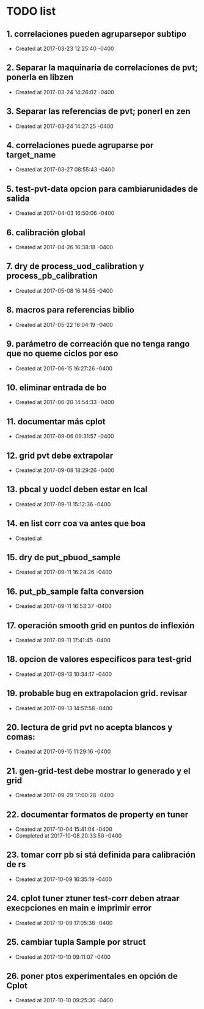 # TODO list
## 1. correlaciones pueden agruparsepor subtipo
- Created at   2017-03-23 12:25:40 -0400

## 2. Separar la maquinaria de correlaciones de pvt; ponerla en libzen
- Created at   2017-03-24 14:26:02 -0400

## 3. Separar las referencias de pvt; ponerl en zen
- Created at   2017-03-24 14:27:25 -0400

## 4. correlaciones puede agruparse por target_name
- Created at   2017-03-27 08:55:43 -0400

## 5. test-pvt-data opcion para cambiarunidades de salida
- Created at   2017-04-03 16:50:06 -0400

## 6. calibración global
- Created at   2017-04-26 16:38:18 -0400

## 7. dry de process_uod_calibration y process_pb_calibration
- Created at   2017-05-08 16:14:55 -0400

## 8. macros para referencias biblio
- Created at   2017-05-22 16:04:19 -0400

## 9. parámetro de correación que no tenga rango que no queme ciclos por eso
- Created at   2017-06-15 16:27:26 -0400

## 10. eliminar entrada de bo
- Created at   2017-06-20 14:54:33 -0400

## 11. documentar más cplot
- Created at   2017-09-06 09:31:57 -0400

## 12. grid pvt debe extrapolar
- Created at   2017-09-08 18:29:26 -0400

## 13. pbcal y uodcl deben estar en lcal
- Created at   2017-09-11 15:12:36 -0400

## 14. en list corr coa va antes que boa
- Created at   

## 15. dry de put_pbuod_sample
- Created at   2017-09-11 16:24:26 -0400

## 16. put_pb_sample falta conversion
- Created at   2017-09-11 16:53:37 -0400

## 17. operación smooth grid en puntos de inflexión
- Created at   2017-09-11 17:41:45 -0400

## 18. opcion de valores específicos para test-grid
- Created at   2017-09-13 10:34:17 -0400

## 19. probable bug en extrapolacion grid. revisar
- Created at   2017-09-13 14:57:58 -0400

## 20. lectura de grid pvt no acepta blancos y comas:
- Created at   2017-09-15 11:29:16 -0400

## 21. gen-grid-test debe mostrar lo generado y el grid
- Created at   2017-09-29 17:00:28 -0400

## 22. documentar formatos de property en tuner
- Created at   2017-10-04 15:41:04 -0400
- Completed at 2017-10-08 20:33:50 -0400

## 23. tomar corr pb si stá definida para calibración de rs
- Created at   2017-10-09 16:35:19 -0400

## 24. cplot tuner ztuner test-corr deben atraar execpciones en main  e imprimir error
- Created at   2017-10-09 17:05:38 -0400

## 25. cambiar tupla Sample por struct
- Created at   2017-10-10 09:11:07 -0400

## 26. poner ptos experimentales en opción de Cplot
- Created at   2017-10-10 09:25:30 -0400

